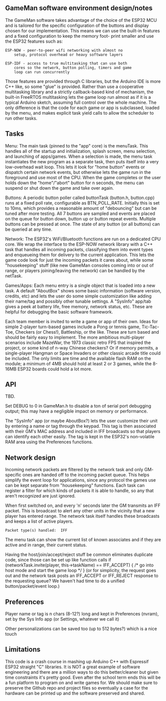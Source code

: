 
GameMan software environment design/notes
-----------------------------------------


The GameMan software takes advantage of the choice of the ESP32 MCU
and is tailored for the specific configuration of the buttons and
display chosen for our implementation.  This means we can use the
built-in features and a fixed configuration to keep the memory foot-
print smaller and use the ESP32 features such as:

    ESP-NOW - peer-to-peer wifi networking with almost no
        setup, protocol overhead or heavy software layers

    ESP-IDF - access to true multitasking that can use both
        cores so the network, button polling, timers and game
        loop can run concurrently

Those features are provided through C libraries, but the Arduino IDE
is more C++ like, so some "glue" is provided.  Rather than use a
cooperative multitasking library and a strictly callback-based kind
of mechanism, the built-in FreeRTOS multitasking lets the game loop
run almost as if it is a typical Arduino sketch, assuming full control
over the whole machine.  The only difference is that the code for each
game or app is subclassed, loaded by the menu, and makes explicit task
yield calls to allow the scheduler to run other tasks.

Tasks
-----

Menu:
The main task (pinned to the "app" core) is the menuTask.  This handles
all of the startup and initialization, splash screen, menu selection,
and launching of apps/games.  When a selection is made, the menu task
instantiates the new program as a separate task, then puts itself into
a very low-overhead wait loop.  This lets it look for "home button"
events or dispatch certain network events, but otherwise lets the game
run in the foreground and use most of the CPU.  When the game completes
or the user holds down the "home"/"abort" button for n seconds, the
menu can suspend or shut down the game and take over again.

Buttons:
A periodic button poller called buttonTask (button.h, button.cpp) runs
at a fixed poll rate, configurable as BTN_POLL_RATE.  Initially this is
set to 10ms, which provides a reasonable amount of "debouncing" but can
be tuned after more testing.  All 7 buttons are sampled and events are
placed on the queue for button down, button up or button repeat events.
Multiple buttons can be pressed at once.  The state of any button (or
all buttons) can be queried at any time.

Network:
The ESP32's WiFi/Bluetooth functions are run on a dedicated CPU core.
We wrap the interface to the ESP-NOW network library with a C++ task
that handles all incoming packets, classifying them into event types
and enqueueing them for delivery to the current application.  This lets
the game code look for just the incoming packets it cares about, while
some "housekeeping" stuff (like new GameMan consoles coming into or out
of range, or players joining/leaving the network) can be handled by the
netTask.

Games/Apps:
Each menu entry is a single object that is loaded into a new task.  A
default "AboutBox" shows some basic information (software version,
credits, etc) and lets the user do some simple customization like adding
their name/tag and possibly other tunable settings.  A "SysInfo" app/tab
gives a peek at battery life, free memory, network status, etc.  These
are helpful for debugging the basic software framework.

Each team member is invited to write a game or app of their own.  Ideas
for simple 2-player turn-based games include a Pong or tennis game,
Tic-Tac-Toe, Checkers (or Chess!), Battleship, or the like.  These are
turn based and should be fairly easy to implement.  The more ambitious
multi-player scenarios include MazeWar, the 1973 classic retro FPS that
inspired the project, or some kind of n-way Chinese checkers?  Or if
memory permits, a single-player Hangman or Space Invaders or other
classic arcade title could be included.  The only limits are time and
the available flash RAM on the module; a minimum of 4MB should hold at
least 2 or 3 games, while the 8-16MB ESP32 boards could hold a lot
more.

API
---

TBD.

Set DEBUG to 0 in GameMan.h to disable a ton of serial port debugging
output; this may have a negligible impact on memory or performance.

The "SysInfo" app (or maybe AboutBox?) lets the user customize their
unit by entering a name or tag through the keypad.  This tag is then
associated with their GM's MAC address and included in IFF broadcasts
so that players can identify each other easily.  The tag is kept in
the ESP32's non-volatile RAM area using the Preferences functions.

Network design
--------------

Incoming network packets are filtered by the network task and only GM-
specific ones are handed off to the incoming packet queue.  This helps
simplify the event loop for applications, since any protocol the games
use can be kept separate from "housekeeping" functions.  Each task can
register a filter for which kinds of packets it is able to handle, so
any that aren't recognized are just ignored.

When first switched on, and every 'n' seconds later the GM transmits an
IFF packet.  This is broadcast to alert any other units in the vicinity
that a new player has entered range.  The network task itself handles
these broadcasts and keeps a list of active players.

    Packet type(s) handled:  IFF

The menu task can show the current list of known associates and if
they are active and in range, their current status.

Having the host/join/accept/reject stuff be common eliminates duplicate
code, since those can be set up like function calls
  if (networkTask.invite(player, this->taskName) == IFF_ACCEPT) {
    /* go into host mode and start the game loop */
  }
(or for simplicity, the request goes out and the network task posts an
IFF_ACCEPT or IFF_REJECT response to the requesting queue?  We haven't
had time to do a unified button/packet/event loop.)

Preferences
-----------

Player name or tag is n chars (8-12?) long and kept in Preferences
(nvram), set by the Sys Info app (or Settings, whatever we call it)

Other personalizations can be saved too (up to 512 bytes?) which is
a nice touch


Limitations
-----------

This code is a crash course in mashing up Arduino C++ with Espressif
ESP32 straight "C" libraries.  It is NOT a great example of software
engineering and there are a million ways to do this better/cleaner
but given time constraints it's pretty good.  Even after the school
term ends this will be a fun platform to program on and write games
for.  We should make sure to preserve the Github repo and project 
files so eventually a case for the hardware can be printed up and the
software preserved and shared.




